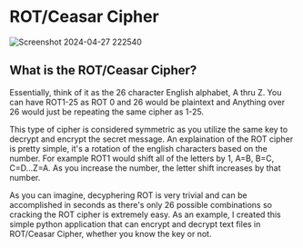 # ROT/Ceasar Cipher

![Screenshot 2024-04-27 222540](https://github.com/OlsenSM91/ROT-Ceasar-Cipher/assets/130707762/3e363aa2-57e1-4a42-b296-2474455d5975)

## What is the ROT/Ceasar Cipher?
Essentially, think of it as the 26 character English alphabet, A thru Z. You can have ROT1-25 as ROT 0 and 26 would be plaintext and Anything over 26 would just be repeating the same cipher as 1-25.

This type of cipher is considered symmetric as you utilize the same key to decrypt and encrypt the secret message. An explaination of the ROT cipher is pretty simple, it's a rotation of the english characters based on the number. For example ROT1 would shift all of the letters by 1, A=B, B=C, C=D...Z=A. As you increase the number, the letter shift increases by that number.

As you can imagine, decyphering ROT is very trivial and can be accomplished in seconds as there's only 26 possible combinations so cracking the ROT cipher is extremely easy. As an example, I created this simple python application that can encrypt and decrypt text files in ROT/Ceasar Cipher, whether you know the key or not.
